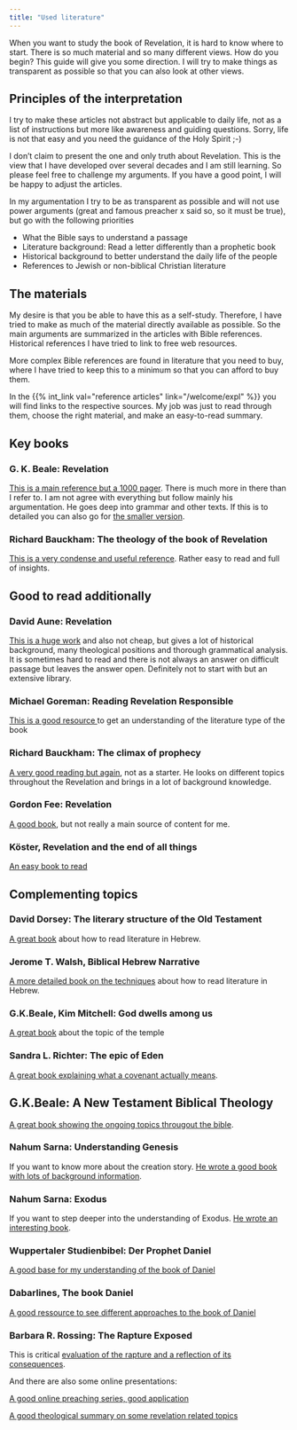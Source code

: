 ```yaml
---
title: "Used literature"
---
```


When you want to study the book of Revelation, it is hard to know where to start. There is so much material and so many different views. How do you begin? This guide will give you some direction. I will try to make things as transparent as possible so that you can also look at other views.

## Principles of the interpretation

<a name="a5fe"></a>
I try to make these articles not abstract but applicable to daily life, not as a list of instructions but more like awareness and guiding questions. Sorry, life is not that easy and you need the guidance of the Holy Spirit ;-)

I don’t claim to present the one and only truth about Revelation. This is the view that I have developed over several decades and I am still learning. So please feel free to challenge my arguments. If you have a good point, I will be happy to adjust the articles.

In my argumentation I try to be as transparent as possible and will not use power arguments (great and famous preacher x said so, so it must be true), but go with the following priorities

- What the Bible says to understand a passage
- Literature background: Read a letter differently than a prophetic book
- Historical background to better understand the daily life of the people
- References to Jewish or non-biblical Christian literature

## The materials

<a name="51f8"></a>
My desire is that you be able to have this as a self-study. Therefore, I have tried to make as much of the material directly available as possible. So the main arguments are summarized in the articles with Bible references. Historical references I have tried to link to free web resources.

More complex Bible references are found in literature that you need to buy, where I have tried to keep this to a minimum so that you can afford to buy them.

In the {{% int_link val="reference articles" link="/welcome/expl" %}} you will find links to the respective sources. My job was just to read through them, choose the right material, and make an easy-to-read summary.

## Key books

<a name="beale_rev"></a>

### G. K. Beale: Revelation

[This is a main reference but a 1000 pager](https://www.logos.com/product/3467/the-book-of-revelation). There is much more in there than I refer to. I am not agree with everything but follow mainly his argumentation. He goes deep into grammar and other texts. If this is to detailed you can also go for [the smaller version](https://www.hugendubel.de/de/taschenbuch/g_k_beale_david_campbell-revelation_a_shorter_commentary-22090575-produkt-details.html?affId=3048435&amp;tduid=8f4bdc9f4e3da77eb0c918bfb1c8e410&amp;utm_source=trd&amp;utm_medium=af&amp;partner=tradedoubler&amp;utm_campaign=Redbrain+DE&amp;adCode=920R20D30I20L&amp;utm_content=Lkg).

<a name="backham_rev"></a>

### Richard Bauckham: The theology of the book of Revelation

[This is a very condense and useful reference](https://www.goodreads.com/en/book/show/271806). Rather easy to read and full of insights.

## Good to read additionally

<a name="aune_rev"></a>

### David Aune: Revelation

[This is a huge work](https://www.logos.com/product/208586/revelation-3-vols) and also not cheap, but gives a lot of historical background, many theological positions and thorough grammatical analysis. It is sometimes hard to read and there is not always an answer on difficult passage but leaves the answer open. Definitely not to start with but an extensive library.

<a name="goreham"></a>

### Michael Goreman: Reading Revelation Responsible

[This is a good resource ](https://www.logos.com/product/121427/reading-revelation-responsibly-uncivil-worship-and-witness?campaignid=18467614226&amp;adgroupid=142254630185&amp;keyword=&amp;device=m&amp;utm_source=google&amp;utm_medium=advertising_cpc&amp;utm_campaign=google_search-keyword_dsa_logos_de_en&amp;gclid=CjwKCAiA8OmdBhAgEiwAShr406IHCnZ9JreBUdDWS8tQrGegLBhyy8dgabdZmygZ4DCZb_yOlogPpxoCW9YQAvD_BwE)to get an understanding of the literature type of the book

<a name="bauckham_climax"></a>

### Richard Bauckham: The climax of prophecy

[A very good reading but again](https://www.logos.com/product/168132/climax-of-prophecy-studies-on-the-book-of-revelation), not as a starter. He looks on different topics throughout the Revelation and brings in a lot of background knowledge.

<a name="fee_rev"></a>

### Gordon Fee: Revelation

[A good book](https://www.perlego.com/book/878981/revelation-pdf), but not really a main source of content for me.

<a name="koester_rev"></a>

### Köster, Revelation and the end of all things

[An easy book to read](https://www.amazon.de/Revelation-End-Things-Craig-Koester/dp/0802846602)

## Complementing topics

<a name="dorsey"></a>

### David Dorsey: The literary structure of the Old Testament

[A great book](https://www.logos.com/product/39605/the-literary-structure-of-the-old-testament-a-commentary-on-genesis-malachi) about how to read literature in Hebrew.

<a name="walsh"></a>

### Jerome T. Walsh, Biblical Hebrew Narrative

[A more detailed book on the techniques](https://www.amazon.de/Style-Structure-Biblical-Hebrew-Narrative/dp/0814658970) about how to read literature in Hebrew.

<a name="beale_dwell"></a>

### G.K.Beale, Kim Mitchell: God dwells among us

[A great book](https://www.amazon.de/-/en/G-K-Beale-ebook/dp/B095BL9G66) about the topic of the temple

<a name="richter"></a>

### Sandra L. Richter: The epic of Eden

[A great book explaining what a covenant actually means](https://www.thalia.de/shop/home/artikeldetails/A1060694253).

<a name="beale_theo"></a>

## G.K.Beale: A New Testament Biblical Theology

[A great book showing the ongoing topics througout the bible](https://www.amazon.co.uk/New-Testament-Biblical-Theology-Unfolding/dp/0801026970).

<a name="sarna_gen"></a>

### Nahum Sarna: Understanding Genesis

If you want to know more about the creation story. [He wrote a good book with lots of background information](https://www.amazon.de/-/en/Nahum-M-Sarna/dp/0805210636).

<a name="sarna_exo"></a>

### Nahum Sarna: Exodus

If you want to step deeper into the understanding of Exodus. [He wrote an interesting book](https://www.amazon.com/Understanding-Genesis-Heritage-Biblical-Israel/dp/0805202536).

<a name="daniel"></a>

### Wuppertaler Studienbibel: Der Prophet Daniel

[A good base for my understanding of the book of Daniel](https://www.amazon.de/Wuppertaler-Studienbibel-Sonderausgabe-Prophet-Daniel/dp/3417252091)

<a name="dabar_daniel"></a>

### Dabarlines, The book Daniel

[A good ressource to see different approaches to the book of Daniel](https://www.dkonos.org/from-the-bible-1.html)

<a name="rossing"></a>

### Barbara R. Rossing: The Rapture Exposed

This is critical [evaluation of the rapture and a reflection of its consequences](https://www.amazon.de/Rapture-Exposed-Message-Hope-Revelation/dp/0813343143).

And there are also some online presentations:

[A good online preaching series, good application](https://youtube.com/playlist?list=PLxtYjQc7ibKuQzQA9wGVDzMgGvXPL_PA0)

[A good theological summary on some revelation related topics](https://youtube.com/playlist?list=PLfLXMeX_cyNp_YNAlwTdpQVJrrTmuBsU1)


